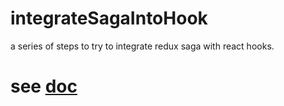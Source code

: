 # integrateSagaIntoHook
a series of steps to try to integrate redux saga with react hooks.

# see [doc](https://zhaoyingdu.github.io/integrateSagaIntoHook/)
